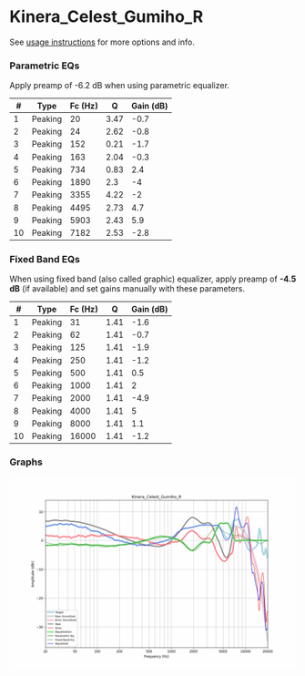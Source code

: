 # Kinera_Celest_Gumiho_R
See [usage instructions](https://github.com/jaakkopasanen/AutoEq#usage) for more options and info.

### Parametric EQs
Apply preamp of -6.2 dB when using parametric equalizer.

|   # | Type    |   Fc (Hz) |    Q |   Gain (dB) |
|-----|---------|-----------|------|-------------|
|   1 | Peaking |        20 | 3.47 |        -0.7 |
|   2 | Peaking |        24 | 2.62 |        -0.8 |
|   3 | Peaking |       152 | 0.21 |        -1.7 |
|   4 | Peaking |       163 | 2.04 |        -0.3 |
|   5 | Peaking |       734 | 0.83 |         2.4 |
|   6 | Peaking |      1890 | 2.3  |        -4   |
|   7 | Peaking |      3355 | 4.22 |        -2   |
|   8 | Peaking |      4495 | 2.73 |         4.7 |
|   9 | Peaking |      5903 | 2.43 |         5.9 |
|  10 | Peaking |      7182 | 2.53 |        -2.8 |

### Fixed Band EQs
When using fixed band (also called graphic) equalizer, apply preamp of **-4.5 dB** (if available) and set gains manually with these parameters.

|   # | Type    |   Fc (Hz) |    Q |   Gain (dB) |
|-----|---------|-----------|------|-------------|
|   1 | Peaking |        31 | 1.41 |        -1.6 |
|   2 | Peaking |        62 | 1.41 |        -0.7 |
|   3 | Peaking |       125 | 1.41 |        -1.9 |
|   4 | Peaking |       250 | 1.41 |        -1.2 |
|   5 | Peaking |       500 | 1.41 |         0.5 |
|   6 | Peaking |      1000 | 1.41 |         2   |
|   7 | Peaking |      2000 | 1.41 |        -4.9 |
|   8 | Peaking |      4000 | 1.41 |         5   |
|   9 | Peaking |      8000 | 1.41 |         1.1 |
|  10 | Peaking |     16000 | 1.41 |        -1.2 |

### Graphs
![](./Kinera_Celest_Gumiho_R.png)
